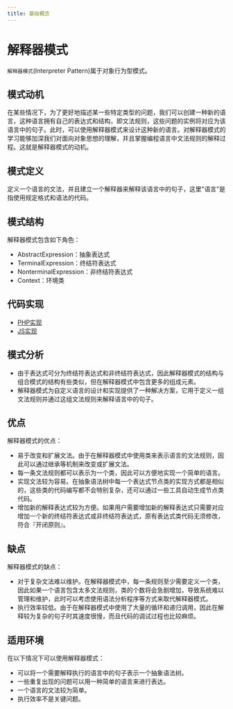 ```yaml
---
title: 基础概念
---
```


# 解释器模式

`解释器模式`(Interpreter Pattern)属于对象行为型模式。

## 模式动机

在某些情况下，为了更好地描述某一些特定类型的问题，我们可以创建一种新的语言，这种语言拥有自己的表达式和结构，即文法规则，这些问题的实例将对应为该语言中的句子。此时，可以使用解释器模式来设计这种新的语言。对解释器模式的学习能够加深我们对面向对象思想的理解，并且掌握编程语言中文法规则的解释过程。这就是解释器模式的动机。

## 模式定义

定义一个语言的文法，并且建立一个解释器来解释该语言中的句子，这里"语言"是指使用规定格式和语法的代码。

## 模式结构

解释器模式包含如下角色：

* AbstractExpression：抽象表达式
* TerminalExpression：终结符表达式
* NonterminalExpression：非终结符表达式
* Context：环境类

## 代码实现

* [PHP实现](./PHP实现.md)
* [JS实现](./JS实现.md)

## 模式分析

* 由于表达式可分为终结符表达式和非终结符表达式，因此解释器模式的结构与组合模式的结构有些类似，但在解释器模式中包含更多的组成元素。
* 解释器模式为自定义语言的设计和实现提供了一种解决方案，它用于定义一组文法规则并通过这组文法规则来解释语言中的句子。

## 优点

解释器模式的优点：

* 易于改变和扩展文法。由于在解释器模式中使用类来表示语言的文法规则，因此可以通过继承等机制来改变或扩展文法。
* 每一条文法规则都可以表示为一个类，因此可以方便地实现一个简单的语言。
* 实现文法较为容易。在抽象语法树中每一个表达式节点类的实现方式都是相似的，这些类的代码编写都不会特别复杂，还可以通过一些工具自动生成节点类代码。
* 增加新的解释表达式较为方便。如果用户需要增加新的解释表达式只需要对应增加一个新的终结符表达式或非终结符表达式，原有表达式类代码无须修改，符合『开闭原则』。

## 缺点

解释器模式的缺点：

* 对于复杂文法难以维护。在解释器模式中，每一条规则至少需要定义一个类，因此如果一个语言包含太多文法规则，类的个数将会急剧增加，导致系统难以管理和维护，此时可以考虑使用语法分析程序等方式来取代解释器模式。
* 执行效率较低。由于在解释器模式中使用了大量的循环和递归调用，因此在解释较为复杂的句子时其速度很慢，而且代码的调试过程也比较麻烦。

## 适用环境

在以下情况下可以使用解释器模式：

* 可以将一个需要解释执行的语言中的句子表示一个抽象语法树。
* 一些重复出现的问题可以用一种简单的语言来进行表达。
* 一个语言的文法较为简单。
* 执行效率不是关键问题。